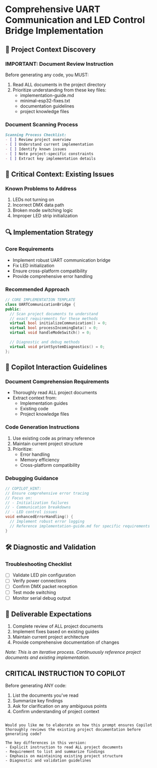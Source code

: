 # Comprehensive UART Communication and LED Control Bridge Implementation

## 📁 Project Context Discovery

### IMPORTANT: Document Review Instruction
Before generating any code, you MUST:
1. Read ALL documents in the project directory
2. Prioritize understanding from these key files:
   - implementation-guide.md
   - minimal-esp32-fixes.txt
   - documentation guidelines
   - project knowledge files

### Document Scanning Process
```markdown
Scanning Process Checklist:
- [ ] Review project overview
- [ ] Understand current implementation
- [ ] Identify known issues
- [ ] Note project-specific constraints
- [ ] Extract key implementation details
```

## 🚨 Critical Context: Existing Issues

### Known Problems to Address
1. LEDs not turning on
2. Incorrect DMX data path
3. Broken mode switching logic
4. Improper LED strip initialization

## 🔍 Implementation Strategy

### Core Requirements
- Implement robust UART communication bridge
- Fix LED initialization
- Ensure cross-platform compatibility
- Provide comprehensive error handling

### Recommended Approach
```cpp
// CORE IMPLEMENTATION TEMPLATE
class UARTCommunicationBridge {
public:
  // Scan project documents to understand 
  // exact requirements for these methods
  virtual bool initializeCommunication() = 0;
  virtual bool processIncomingData() = 0;
  virtual void handleModeSwitch() = 0;
  
  // Diagnostic and debug methods
  virtual void printSystemDiagnostics() = 0;
};
```

## 🤖 Copilot Interaction Guidelines

### Document Comprehension Requirements
- Thoroughly read ALL project documents
- Extract context from:
  * Implementation guides
  * Existing code
  * Project knowledge files

### Code Generation Instructions
1. Use existing code as primary reference
2. Maintain current project structure
3. Prioritize:
   - Error handling
   - Memory efficiency
   - Cross-platform compatibility

### Debugging Guidance
```cpp
// COPILOT_HINT: 
// Ensure comprehensive error tracing
// Focus on:
// - Initialization failures
// - Communication breakdowns
// - LED control issues
void enhancedErrorHandling() {
  // Implement robust error logging
  // Reference implementation-guide.md for specific requirements
}
```

## 🛠 Diagnostic and Validation

### Troubleshooting Checklist
- [ ] Validate LED pin configuration
- [ ] Verify power connections
- [ ] Confirm DMX packet reception
- [ ] Test mode switching
- [ ] Monitor serial debug output

## 🚀 Deliverable Expectations
1. Complete review of ALL project documents
2. Implement fixes based on existing guides
3. Maintain current project architecture
4. Provide comprehensive documentation of changes

*Note: This is an iterative process. Continuously reference project documents and existing implementation.*

## CRITICAL INSTRUCTION TO COPILOT
Before generating ANY code:
1. List the documents you've read
2. Summarize key findings
3. Ask for clarification on any ambiguous points
4. Confirm understanding of project context
```

Would you like me to elaborate on how this prompt ensures Copilot thoroughly reviews the existing project documentation before generating code?

The key differences in this version:
- Explicit instruction to read ALL project documents
- Requirement to list and summarize findings
- Emphasis on maintaining existing project structure
- Diagnostic and validation guidelines